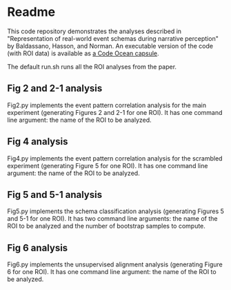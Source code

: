 # Readme
This code repository demonstrates the analyses described in "Representation of real-world event schemas during narrative perception" by Baldassano, Hasson, and Norman. An executable version of the code (with ROI data) is available as [a Code Ocean capsule](https://codeocean.com/algorithm/a27d1d90-d227-4600-b876-051a801c7c20/).

The default run.sh runs all the ROI analyses from the paper.

## Fig 2 and 2-1 analysis
Fig2.py implements the event pattern correlation analysis for the main experiment (generating Figures 2 and 2-1 for one ROI). It has one command line argument: the name of the ROI to be analyzed.

## Fig 4 analysis
Fig4.py implements the event pattern correlation analysis for the scrambled experiment (generating Figure 5 for one ROI). It has one command line argument: the name of the ROI to be analyzed.

## Fig 5 and 5-1 analysis
Fig5.py implements the schema classification analysis (generating Figures 5 and 5-1 for one ROI). It has two command line arguments: the name of the ROI to be analyzed and the number of bootstrap samples to compute.

## Fig 6 analysis
Fig6.py implements the unsupervised alignment analysis (generating Figure 6 for one ROI). It has one command line argument: the name of the ROI to be analyzed.
